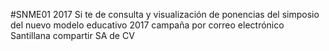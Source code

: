 #SNME01
2017
Si te de consulta y visualización de ponencias del simposio del nuevo modelo educativo  2017
campaña por correo electrónico
Santillana compartir SA de CV
